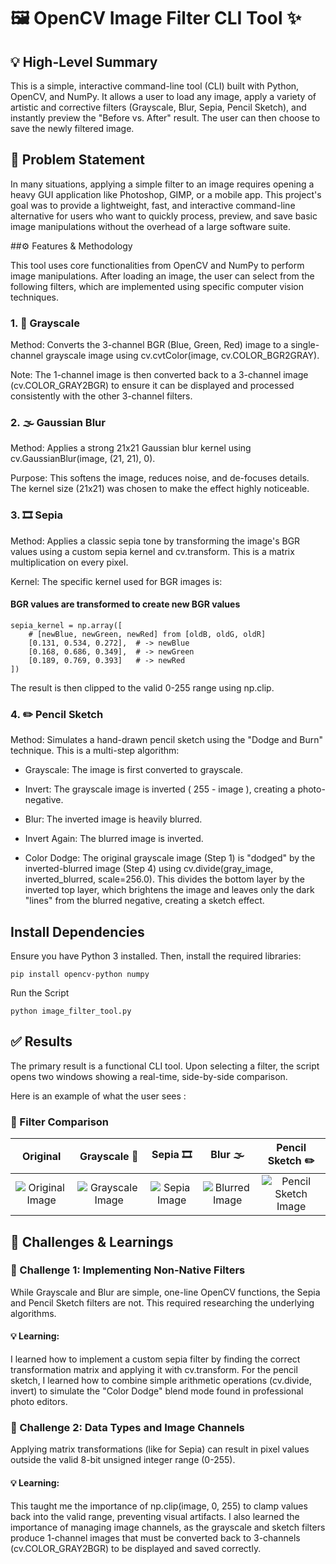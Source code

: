# 🖼️ OpenCV Image Filter CLI Tool ✨

## 💡 High-Level Summary

This is a simple, interactive command-line tool (CLI) built with Python, OpenCV, and NumPy. It allows a user to load any image, apply a variety of artistic and corrective filters (Grayscale, Blur, Sepia, Pencil Sketch), and instantly preview the "Before vs. After" result. The user can then choose to save the newly filtered image.

## 🎯 Problem Statement

In many situations, applying a simple filter to an image requires opening a heavy GUI application like Photoshop, GIMP, or a mobile app. This project's goal was to provide a lightweight, fast, and interactive command-line alternative for users who want to quickly process, preview, and save basic image manipulations without the overhead of a large software suite.

##⚙️ Features & Methodology

This tool uses core functionalities from OpenCV and NumPy to perform image manipulations. After loading an image, the user can select from the following filters, which are implemented using specific computer vision techniques.

### 1. 🎨 Grayscale

Method: Converts the 3-channel BGR (Blue, Green, Red) image to a single-channel grayscale image using cv.cvtColor(image, cv.COLOR_BGR2GRAY).

Note: The 1-channel image is then converted back to a 3-channel image (cv.COLOR_GRAY2BGR) to ensure it can be displayed and processed consistently with the other 3-channel filters.

### 2. 🌫️ Gaussian Blur

Method: Applies a strong 21x21 Gaussian blur kernel using cv.GaussianBlur(image, (21, 21), 0).

Purpose: This softens the image, reduces noise, and de-focuses details. The kernel size (21x21) was chosen to make the effect highly noticeable.

### 3. 🎞️ Sepia

Method: Applies a classic sepia tone by transforming the image's BGR values using a custom sepia kernel and cv.transform. This is a matrix multiplication on every pixel.

Kernel: The specific kernel used for BGR images is:

#### BGR values are transformed to create new BGR values
```
sepia_kernel = np.array([
    # [newBlue, newGreen, newRed] from [oldB, oldG, oldR]
    [0.131, 0.534, 0.272],  # -> newBlue
    [0.168, 0.686, 0.349],  # -> newGreen
    [0.189, 0.769, 0.393]   # -> newRed
])
```

The result is then clipped to the valid 0-255 range using np.clip.

### 4. ✏️ Pencil Sketch

Method: Simulates a hand-drawn pencil sketch using the "Dodge and Burn" technique. This is a multi-step algorithm:

- Grayscale: The image is first converted to grayscale.

- Invert: The grayscale image is inverted ( 255 - image ), creating a photo-negative.

- Blur: The inverted image is heavily blurred.

- Invert Again: The blurred image is inverted.

- Color Dodge: The original grayscale image (Step 1) is "dodged" by the inverted-blurred image (Step 4) using cv.divide(gray_image, inverted_blurred, scale=256.0). This divides the bottom layer by the inverted top layer, which brightens the image and leaves only the dark "lines" from the blurred negative, creating a sketch effect.


## Install Dependencies
Ensure you have Python 3 installed. Then, install the required libraries:

```pip install opencv-python numpy```


Run the Script

```python image_filter_tool.py```



## ✅ Results

The primary result is a functional CLI tool. Upon selecting a filter, the script opens two windows showing a real-time, side-by-side comparison.

Here is an example of what the user sees :

### 📸 Filter Comparison

| Original | Grayscale 🎨 | Sepia 🎞️ | Blur 🌫️ | Pencil Sketch ✏️ |
| :---: | :---: | :---: | :---: | :---: |
| ![Original Image](![[emma.jpg]]) | ![Grayscale Image]([grey.jpg]) | ![Sepia Image]([sepia.jpg]) | ![Blurred Image]([blur.jpg]) | ![Pencil Sketch Image]([pencil.jpg]) |



## 🧠 Challenges & Learnings

### 🧩 Challenge 1: Implementing Non-Native Filters

While Grayscale and Blur are simple, one-line OpenCV functions, the Sepia and Pencil Sketch filters are not. This required researching the underlying algorithms.

#### 💡 Learning: 

I learned how to implement a custom sepia filter by finding the correct transformation matrix and applying it with cv.transform. For the pencil sketch, I learned how to combine simple arithmetic operations (cv.divide, invert) to simulate the "Color Dodge" blend mode found in professional photo editors.

### 🔧 Challenge 2: Data Types and Image Channels

Applying matrix transformations (like for Sepia) can result in pixel values outside the valid 8-bit unsigned integer range (0-255).

#### 💡 Learning: 
This taught me the importance of np.clip(image, 0, 255) to clamp values back into the valid range, preventing visual artifacts. I also learned the importance of managing image channels, as the grayscale and sketch filters produce 1-channel images that must be converted back to 3-channels (cv.COLOR_GRAY2BGR) to be displayed and saved correctly.